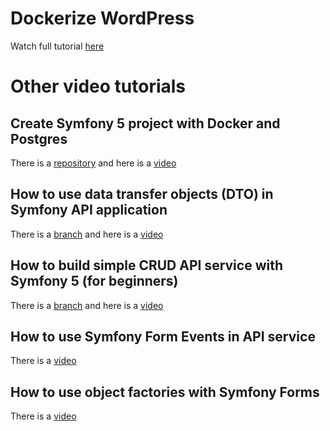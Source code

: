 # Dockerize WordPress

Watch full tutorial [here](https://youtu.be/coqucs1UhMY)

# Other video tutorials

## Create Symfony 5 project with Docker and Postgres

There is a [repository](https://github.com/Cap-Coding/symfony_docker) and here is a [video](https://youtu.be/69wjRPQ0A_U)


## How to use data transfer objects (DTO) in Symfony API application
    
There is a [branch](https://github.com/Cap-Coding/symfony_api/tree/data_transfer_objects) and here is a [video](https://youtu.be/XxIhzgGv214)

## How to build simple CRUD API service with Symfony 5 (for beginners)
    
There is a [branch](https://github.com/Cap-Coding/symfony_api/tree/crud_api) and here is a [video](https://youtu.be/tbXpX4dAqjg)
 
## How to use Symfony Form Events in API service 
    
There is a [video](https://youtu.be/lLwx96DA_Ww)
 
## How to use object factories with Symfony Forms 
    
There is a [video](https://youtu.be/chgvsi6TWM8)
